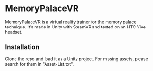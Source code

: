 # MemoryPalaceVR
MemoryPalaceVR is a virtual reality trainer for the memory palace technique. It's made in Unity with SteamVR and tested on an HTC Vive headset.

## Installation
Clone the repo and load it as a Unity project. For missing assets, please search for them in "Asset-List.txt".
